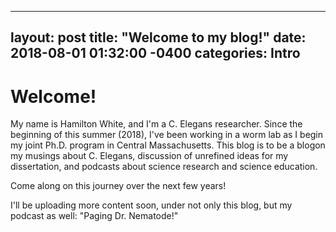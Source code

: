 ---
 layout: post
 title:  "Welcome to my blog!"
 date:   2018-08-01 01:32:00 -0400
 categories: Intro
 ---

<h1> Welcome! </h1>

My name is Hamilton White, and I'm a C. Elegans researcher.  Since the beginning of this summer (2018), I've been working in a worm lab
as I begin my joint Ph.D. program in Central Massachusetts.  This blog is to be a blogon my musings about C. Elegans, discussion of unrefined ideas for my dissertation, and podcasts about science research and science education.

Come along on this journey over the next few years!

I'll be uploading more content soon, under not only this blog, but my podcast as well: "Paging Dr. Nematode!"
